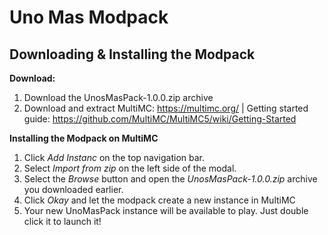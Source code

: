 # Uno Mas Modpack

## Downloading & Installing the Modpack
**Download:**
1. Download the UnosMasPack-1.0.0.zip archive
2. Download and extract MultiMC: https://multimc.org/ | Getting started guide: https://github.com/MultiMC/MultiMC5/wiki/Getting-Started

**Installing the Modpack on MultiMC**
1. Click *Add Instanc* on the top navigation bar.
2. Select *Import from zip* on the left side of the modal.
3. Select the *Browse* button and open the *UnosMasPack-1.0.0.zip* archive you downloaded earlier.
4. Click *Okay* and let the modpack create a new instance in MultiMC
5. Your new UnoMasPack instance will be available to play. Just double click it to launch it!
